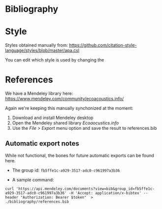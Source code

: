 # Bibliography

# Style

Styles obtained manually from: https://github.com/citation-style-language/styles/blob/master/apa.csl

You can edit which style is used by changing the

# References

We have a Mendeley library here: https://www.mendeley.com/community/ecoacoustics.info/

Again we're keeping this manually synchonized at the moment:

1. Download and install Mendeley desktop
1. Open the Mendeley shared library _Ecoaocustics.info_
1. Use the _File > Export_ menu option and save the result to references.bib

## Automatic export notes

While not functional, the bones for future automatic exports can be found here.

- The group id: `fb5ffe1c-a929-3517-adc0-c961997a3b36`

- A sample command:
```
curl 'https://api.mendeley.com/documents?view=bib&group_id=fb5ffe1c-a929-3517-adc0-c961997a3b36' -H 'Accept: application/x-bibtex' --header "Authorization: Bearer $token"  >  ./bibliography/references.bib
```